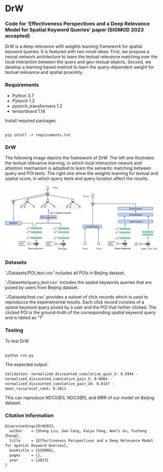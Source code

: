 # DrW
### Code for 'Effectiveness Perspectives and a Deep Relevance Model for Spatial Keyword Queries' paper (SIGMOD 2023 accepted)

DrW is a deep relevance with weights learning framework for spatial keyword queries. It is featured with two novel ideas: First, we propose a neural network architecture to learn the textual relevance matching over the local interaction between the query and geo-textual objects. Second, we develop a learning based method to learn the query-dependent weight for textual relevance and spatial proximity.

### Requirements

* Python 3.7
* Pytorch 1.2
* pytorch_transformers 1.2
* tensorboard 1.14

Install required packages
```

pip intall -r requirements.txt
```

### DrW
The following image depicts the framework of DrW. The left one illustrates the textual relevance learning, in which local interaction nework and attention mechanism is adopted to learn the semantic matching between query and POI texts. The right one show the weights learning for textual and spatial score, in which query texts and query location affect the results.

<img src="imgs/framework1.png" alt="The illustration of textual relevance learning module of DrW" width="50%"/><img src="imgs/framework2.png" alt="The illustration of query dependent weights learning module of DrW to learn weights of textual relevance and spatial closeness for calculating the final score." width="50%"/>


### Datasets
'./Datasets/POI_text.csv' includes all POIs in Beijing dataset.

'./Datasets/query_text.csv' includes the spatial keywords queries that are posed by users from Beijing dataset.

'./Datasets/test.csv' provides a subset of click records which is used to reproducce the experiemental results. Each click record consists of a spatial keyword query posed by a user and the POI that he/her clicked. The clicked POI is the ground-truth of the corresponding spatial keyword query and is labled as "1"


### Testing

To test DrW 

```

python run.py
```

The expected output:

```
Validation: normalized_discounted_cumulative_gain_3: 0.5944 - normalized_discounted_cumulative_gain_5: 0.6064 - normalized_discounted_cumulative_gain_10: 0.6157 - mean_reciprocal_rank: 0.5811
```

This can reproduce NDCG@3, NDCG@5, and MRR of our model on Beijing dataset.

### Citation Information

```
@inproceedings{DrW2023,
  author    = {Shang Liu, Gao Cong, Kaiyu Feng, Wanli Gu, Fuzheng Zhang},
  title     = {Effectiveness Perspectives and a Deep Relevance Model for Spatial Keyword Queries},
  booktitle = {SIGMOD},
  pages     = {},
  year      = {2023}
}
```
